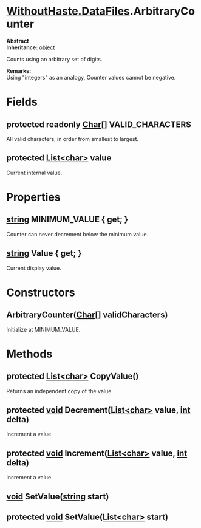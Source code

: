 # [WithoutHaste.DataFiles](TableOfContents.WithoutHaste.DataFiles.md).ArbitraryCounter

**Abstract**  
**Inheritance:** [object](https://docs.microsoft.com/en-us/dotnet/api/system.object)  

Counts using an arbitrary set of digits.  

**Remarks:**  
Using "integers" as an analogy, Counter values cannot be negative.  

# Fields

## protected readonly [Char[]](https://docs.microsoft.com/en-us/dotnet/api/system.array) VALID_CHARACTERS

All valid characters, in order from smallest to largest.  

## protected [List&lt;char&gt;](https://docs.microsoft.com/en-us/dotnet/api/system.collections.generic.list-1) value

Current internal value.  

# Properties

## [string](https://docs.microsoft.com/en-us/dotnet/api/system.string) MINIMUM_VALUE { get; }

Counter can never decrement below the minimum value.  

## [string](https://docs.microsoft.com/en-us/dotnet/api/system.string) Value { get; }

Current display value.  

# Constructors

## ArbitraryCounter([Char[]](https://docs.microsoft.com/en-us/dotnet/api/system.array) validCharacters)

Initialize at MINIMUM_VALUE.  

# Methods

## protected [List&lt;char&gt;](https://docs.microsoft.com/en-us/dotnet/api/system.collections.generic.list-1) CopyValue()

Returns an independent copy of the value.  

## protected [void](https://docs.microsoft.com/en-us/dotnet/api/system.void) Decrement([List&lt;char&gt;](https://docs.microsoft.com/en-us/dotnet/api/system.collections.generic.list-1) value, [int](https://docs.microsoft.com/en-us/dotnet/api/system.int32) delta)

Increment a value.  

## protected [void](https://docs.microsoft.com/en-us/dotnet/api/system.void) Increment([List&lt;char&gt;](https://docs.microsoft.com/en-us/dotnet/api/system.collections.generic.list-1) value, [int](https://docs.microsoft.com/en-us/dotnet/api/system.int32) delta)

Increment a value.  

## [void](https://docs.microsoft.com/en-us/dotnet/api/system.void) SetValue([string](https://docs.microsoft.com/en-us/dotnet/api/system.string) start)

## protected [void](https://docs.microsoft.com/en-us/dotnet/api/system.void) SetValue([List&lt;char&gt;](https://docs.microsoft.com/en-us/dotnet/api/system.collections.generic.list-1) start)


